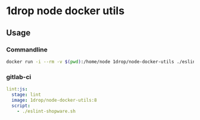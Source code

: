 # 1drop node docker utils

## Usage

### Commandline


``` bash
docker run -i --rm -v $(pwd):/home/node 1drop/node-docker-utils ./eslint-shopware.sh
```

### gitlab-ci

```yaml
lint:js:
  stage: lint
  image: 1drop/node-docker-utils:8
  script:
    - ./eslint-shopware.sh
```